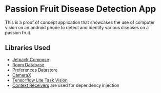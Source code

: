 # Passion Fruit Disease Detection App

This is a proof of concept application that showcases the use of computer vision on an android phone to detect and identify various diseases on a passion fruit.

## Libraries Used
- [Jetpack Compose](https://developer.android.com/jetpack/compose)
- [Room Database](https://developer.android.com/training/data-storage/room)
- [Preferences Datastore](https://developer.android.com/topic/libraries/architecture/datastore)
- [CameraX](https://developer.android.com/training/camerax)
- [Tensorflow Lite Task Vision](https://www.tensorflow.org/lite/inference_with_metadata/task_library/object_detector)
- [Context Receivers](https://github.com/Kotlin/KEEP/blob/master/proposals/context-receivers.md) are used for dependency injection
